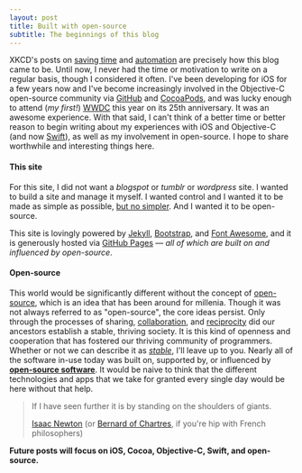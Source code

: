 ```yaml
---
layout: post
title: Built with open-source
subtitle: The beginnings of this blog
---
```


XKCD's posts on [saving time](http://xkcd.com/1205/) and [automation](http://xkcd.com/1319/) are precisely how this blog came to be. Until now, I never had the time or motivation to write on a regular basis, though I considered it often. I've been developing for iOS for a few years now and I've become increasingly involved in the Objective-C open-source community via [GitHub](https://github.com/jessesquires) and [CocoaPods](http://cocoapods.org), and was lucky enough to attend (*my first!*) [WWDC](https://developer.apple.com/wwdc) this year on its 25th anniversary. It was an awesome experience. With that said, I can't think of a better time or better reason to begin writing about my experiences with iOS and Objective-C (and now [Swift](https://developer.apple.com/swift/)), as well as my involvement in open-source. I hope to share worthwhile and interesting things here.

<!--excerpt-->

#### This site

For this site, I did not want a *blogspot* or *tumblr* or *wordpress* site. I wanted to build a site and manage it myself. I wanted control and I wanted it to be made as simple as possible, [but no simpler](http://en.wikiquote.org/wiki/Albert_Einstein). And I wanted it to be open-source.

This site is lovingly powered by [Jekyll](http://jekyllrb.com), [Bootstrap](http://getbootstrap.com), and [Font Awesome](http://fortawesome.github.io/Font-Awesome/), and it is generously hosted via [GitHub Pages](https://pages.github.com) &mdash; *all of which are built on and influenced by open-source*.

#### Open-source

This world would be significantly different without the concept of [open-source](http://en.wikipedia.org/wiki/Open_source), which is an idea that has been around for millenia. Though it was not always referred to as "open-source", the core ideas persist. Only through the processes of sharing, [collaboration](http://blogs.sciencemag.org/origins/2009/09/on-the-origin-of-cooperation.html), and [reciprocity](http://www.sciencedaily.com/releases/2013/08/130820094643.htm) did our ancestors establish a stable, thriving society. It is this kind of openness and cooperation that has fostered our thriving community of programmers. Whether or not we can describe it as [*stable*](http://heartbleed.com), I'll leave up to you. Nearly all of the software in-use today was built on, supported by, or influenced by [**open-source software**](http://en.wikipedia.org/wiki/Open-source_software). It would be naive to think that the different technologies and apps that we take for granted every single day would be here without that help.

<blockquote>
	<p>If I have seen further it is by standing on the shoulders of giants.</p>
	<footer>
		<a href="http://en.wikiquote.org/wiki/Isaac_Newton" target="_blank">Isaac Newton</a>
		(or <a href="http://en.wikipedia.org/wiki/Bernard_of_Chartres" target="_blank">Bernard of Chartres</a>, if you're hip with French philosophers)
	</footer>
</blockquote>

**Future posts will focus on iOS, Cocoa, Objective-C, Swift, and open-source.**
